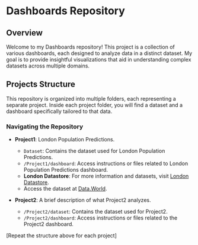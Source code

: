 # Dashboards Repository

## Overview

Welcome to my Dashboards repository! This project is a collection of various dashboards, each designed to analyze data in a distinct dataset. My goal is to provide insightful visualizations that aid in understanding complex datasets across multiple domains.

## Projects Structure

This repository is organized into multiple folders, each representing a separate project. Inside each project folder, you will find a dataset and a dashboard specifically tailored to that data.

### Navigating the Repository

- **Project1**: London Population Predictions.
  - `Dataset`: Contains the dataset used for London Population Predictions.
  - `/Project1/dashboard`: Access instructions or files related to London Population Predictions dashboard.
  - **London Datastore**: For more information and datasets, visit [London Datastore](https://data.london.gov.uk/).
  - Access the dataset at [Data.World](https://data.world/makeovermonday/2019w40).

  

- **Project2**: A brief description of what Project2 analyzes.
  - `/Project2/dataset`: Contains the dataset used for Project2.
  - `/Project2/dashboard`: Access instructions or files related to the Project2 dashboard.

[Repeat the structure above for each project]


